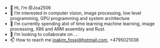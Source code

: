 - 👋 Hi, I’m @Joa2506
- 👀 I’m interested in computer vision, image processing, low level programming, GPU programming and system architecture
- 🌱 I’m currently spending alot of time learning machine learning, image processing, X86 and ARM assembly and Rust.
- 💞️ I’m looking to collaborate on ...
- 📫 How to reach me joakim_fossj@hotmail.com, +4795021038

<!---
Joa2506/Joa2506 is a ✨ special ✨ repository because its `README.md` (this file) appears on your GitHub profile.
You can click the Preview link to take a look at your changes.
--->
